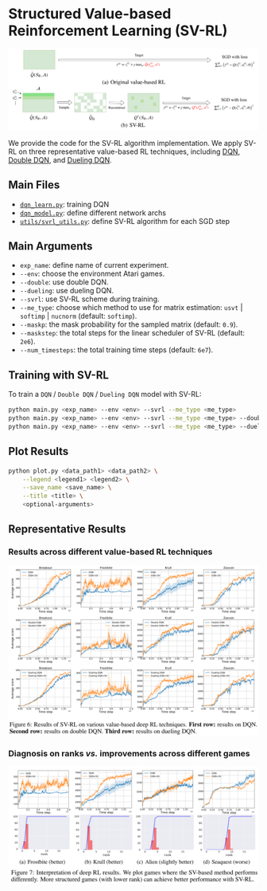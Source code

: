 # Structured Value-based Reinforcement Learning (SV-RL)
![overview](../assets/svrl.png)

We provide the code for the SV-RL algorithm implementation. We apply SV-RL on three
representative value-based RL techniques, including [DQN](https://www.nature.com/articles/nature14236), [Double DQN](https://arxiv.org/abs/1509.06461), and [Dueling DQN](https://arxiv.org/abs/1511.06581).


## Main Files
- [`dqn_learn.py`](dqn_learn.py): training DQN
- [`dqn_model.py`](dqn_model.py): define different network archs
- [`utils/svrl_utils.py`](utils/svrl_utils.py): define SV-RL algorithm for each SGD step


## Main Arguments
- `exp_name`: define name of current experiment.
- `--env`: choose the environment Atari games.
- `--double`: use double DQN.
- `--dueling`: use dueling DQN.
- `--svrl`: use SV-RL scheme during training.
- `--me_type`: choose which method to use for matrix estimation: `usvt` | `softimp` | `nucnorm` (default: `softimp`).
- `--maskp`: the mask probability for the sampled matrix (default: `0.9`).
- `--maskstep`: the total steps for the linear scheduler of SV-RL (default: `2e6`).
- `--num_timesteps`: the total training time steps (default: `6e7`).


## Training with SV-RL
To train a `DQN` / `Double DQN` / `Dueling DQN` model with SV-RL:
```bash
python main.py <exp_name> --env <env> --svrl --me_type <me_type>
python main.py <exp_name> --env <env> --svrl --me_type <me_type> --double
python main.py <exp_name> --env <env> --svrl --me_type <me_type> --dueling
```


## Plot Results
```bash
python plot.py <data_path1> <data_path2> \
    --legend <legend1> <legend2> \
    --save_name <save_name> \
    --title <title> \
    <optional-arguments>
```


## Representative Results

### Results across different value-based RL techniques
![svrl_results_1](../assets/svrl_results_1.png)

### Diagnosis on ranks _vs._ improvements across different games
![svrl_results_2](../assets/svrl_results_2.png)
